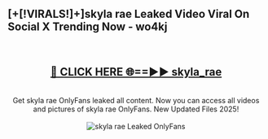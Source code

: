<h2>[+[!VIRALS!]+]skyla rae Leaked Video Viral On Social X Trending Now - wo4kj</h2>
<br>
<div align="center">
<h2><a href="https://libra.edu.pl?skyla_rae" rel="nofollow">🔴 CLICK HERE 🌐==►► skyla_rae</a></h2>
<br>
Get skyla rae OnlyFans leaked all content. Now you can access all videos and pictures of skyla rae OnlyFans. New Updated Files 2025!
<br>
<br>
<a href="https://libra.edu.pl?skyla_rae" rel="nofollow" data-target="animated-image.originalLink"><img src="https://i.ibb.co.com/WyWwxjT/player-gif2.gif" alt="skyla rae Leaked OnlyFans" style="max-width: 100%; display: inline-block;" data-target="animated-image.originalImage"></a>
</div>
<br>